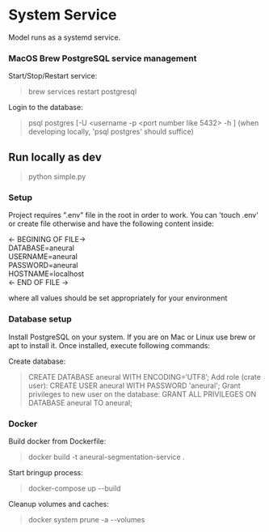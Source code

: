 # System Service
Model runs as a systemd service.

### MacOS Brew PostgreSQL service management
Start/Stop/Restart service:
> brew services restart postgresql

Login to the database:
> psql postgres [-U <username -p <port number like 5432> -h <hostname like localhost>]
(when developing locally, 'psql postgres' should suffice)

## Run locally as dev
> python simple.py

### Setup
Project requires ".env" file in the root in order to work.
You can 'touch .env' or create file otherwise and have the following content inside:

<- BEGINING OF FILE-><br/>
DATABASE=aneural<br/>
USERNAME=aneural<br/>
PASSWORD=aneural<br/>
HOSTNAME=localhost<br/>
<- END OF FILE -><br/>

where all values should be set appropriately for your environment

### Database setup

Install PostgreSQL on your system.
If you are on Mac or Linux use brew or apt to install it.
Once installed, execute following commands:

Create database:
> CREATE DATABASE aneural   WITH ENCODING=‘UTF8’;
Add role (crate user):
> CREATE USER aneural WITH PASSWORD 'aneural';
Grant privileges to new user on the database:
> GRANT ALL PRIVILEGES ON DATABASE aneural TO aneural;

### Docker

Build docker from Dockerfile:
> docker build -t aneural-segmentation-service .

Start bringup process:
> docker-compose up --build

Cleanup volumes and caches:
> docker system prune -a --volumes